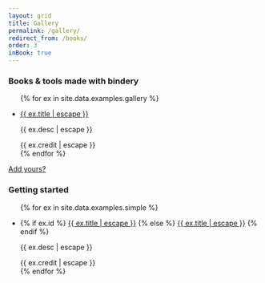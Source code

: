 ```yaml
---
layout: grid
title: Gallery
permalink: /gallery/
redirect_from: /books/
order: 3
inBook: true
---
```


### Books & tools made with bindery

<ul class="grid responsive-grid">
{% for ex in site.data.examples.gallery %}
  <li>
    <a href="{{ ex.url }}" class="btn-img">
        <figure style="background-image: url(/assets/thumbs/{{ ex.thumb }});"></figure>
    </a>
    <div class="grid-label">
        <a href="{{ ex.url }}">{{ ex.title | escape }}</a>
        <p>{{ ex.desc | escape }}</p>
        <div class="credit">{{ ex.credit | escape }}</div>
    </div>
  </li>
{% endfor %}
</ul>

<a class="btn" href="https://github.com/evnbr/bindery/blob/master/docs/_data/examples.yml">Add yours?</a>

### Getting started

<ul class="grid responsive-grid">
{% for ex in site.data.examples.simple %}
  <li>
      <figure style="background-image: url(/assets/thumbs/{{ ex.thumb }});"></figure>
      <div class="grid-label">
        {% if ex.id %}
          <a href="/examples/{{ ex.id }}">{{ ex.title | escape }}</a>
        {% else %}
          <a href="{{ ex.url }}">{{ ex.title | escape }}</a>
        {% endif %}
        <p>{{ ex.desc | escape }}</p>
        <div class="credit">{{ ex.credit | escape }}</div>
      </div>
  </li>
{% endfor %}
</ul>
